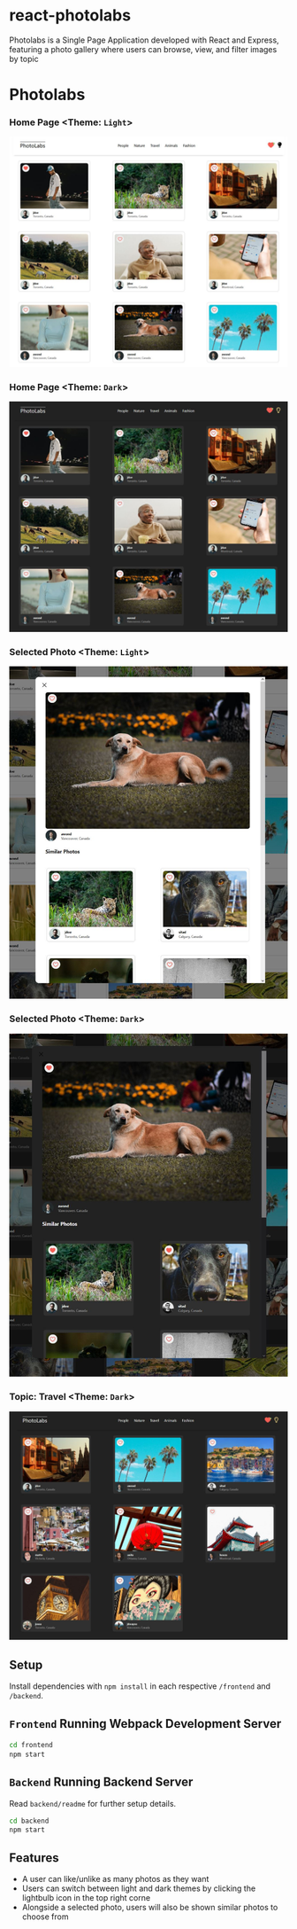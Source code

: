 # react-photolabs
Photolabs is a Single Page Application developed with React and Express, featuring a photo gallery where users can browse, view, and filter images by topic

# Photolabs
### Home Page <Theme: `Light`>
!["View of Photolabs home page (light)"](https://github.com/rlitoncs/photolabs/blob/main/docs/photolabs-home-page.JPG?raw=true)

### Home Page <Theme: `Dark`>
!["View of Photolabs home page (dark)"](https://github.com/rlitoncs/photolabs/blob/main/docs/photolabs-home-page-dark-mode.JPG?raw=true)

### Selected Photo <Theme: `Light`>
!["View of Photolabs selected photo (light)"](https://github.com/rlitoncs/photolabs/blob/main/docs/photolabs-select-photo.JPG?raw=true)

### Selected Photo <Theme: `Dark`>
!["View of Photolabs selected photo (dark)"](https://github.com/rlitoncs/photolabs/blob/main/docs/photolabs-select-photo-dark-mode.JPG?raw=true)

### Topic: Travel <Theme: `Dark`>
!["View of Photolabs selected photo (dark)"](https://github.com/rlitoncs/photolabs/blob/main/docs/photolabs-travel-topic.JPG?raw=true)




## Setup

Install dependencies with `npm install` in each respective `/frontend` and `/backend`.

## `Frontend` Running Webpack Development Server

```sh
cd frontend
npm start
```

## `Backend` Running Backend Server

Read `backend/readme` for further setup details.

```sh
cd backend
npm start
```

## Features
- A user can like/unlike as many photos as they want
- Users can switch between light and dark themes by clicking the lightbulb icon in the top right corne
- Alongside a selected photo, users will also be shown similar photos to choose from
